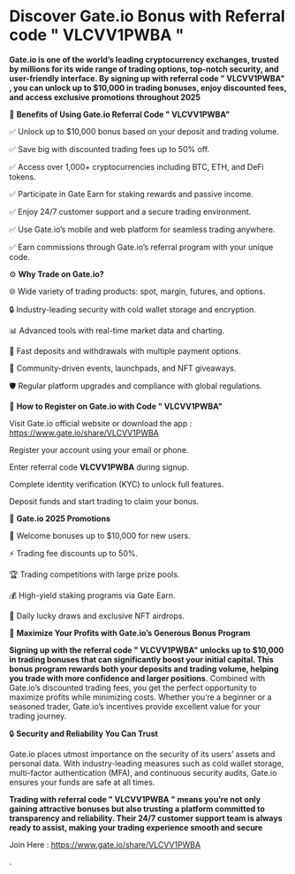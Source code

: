 # Discover Gate.io Bonus with Referral code " VLCVV1PWBA "

**Gate.io is one of the world’s leading cryptocurrency exchanges, trusted by millions for its wide range of trading options, top-notch security, and user-friendly interface. By signing up with referral code " VLCVV1PWBA" , you can unlock up to $10,000 in trading bonuses, enjoy discounted fees, and access exclusive promotions throughout 2025**

🎁 **Benefits of Using Gate.io Referral Code " VLCVV1PWBA"**

✅ Unlock up to $10,000 bonus based on your deposit and trading volume.

✅ Save big with discounted trading fees up to 50% off.

✅ Access over 1,000+ cryptocurrencies including BTC, ETH, and DeFi tokens.

✅ Participate in Gate Earn for staking rewards and passive income.

✅ Enjoy 24/7 customer support and a secure trading environment.

✅ Use Gate.io’s mobile and web platform for seamless trading anywhere.

✅ Earn commissions through Gate.io’s referral program with your unique code.

⚙️ **Why Trade on Gate.io?**

🌐 Wide variety of trading products: spot, margin, futures, and options.

🔒 Industry-leading security with cold wallet storage and encryption.

📊 Advanced tools with real-time market data and charting.

🚀 Fast deposits and withdrawals with multiple payment options.

🤝 Community-driven events, launchpads, and NFT giveaways.

🛡️ Regular platform upgrades and compliance with global regulations.

📝 **How to Register on Gate.io with Code " VLCVV1PWBA"**

Visit Gate.io official website or download the app : https://www.gate.io/share/VLCVV1PWBA

Register your account using your email or phone.

Enter referral code **VLCVV1PWBA** during signup.

Complete identity verification (KYC) to unlock full features.

Deposit funds and start trading to claim your bonus.

🎉 **Gate.io 2025 Promotions**

🎁 Welcome bonuses up to $10,000 for new users.

⚡ Trading fee discounts up to 50%.

🏆 Trading competitions with large prize pools.

💰 High-yield staking programs via Gate Earn.

🎲 Daily lucky draws and exclusive NFT airdrops.

💸 **Maximize Your Profits with Gate.io’s Generous Bonus Program**

**Signing up with the referral code " VLCVV1PWBA" unlocks up to $10,000 in trading bonuses that can significantly boost your initial capital. This bonus program rewards both your deposits and trading volume, helping you trade with more confidence and larger positions**. Combined with Gate.io’s discounted trading fees, you get the perfect opportunity to maximize profits while minimizing costs. Whether you’re a beginner or a seasoned trader, Gate.io’s incentives provide excellent value for your trading journey.

🔒 **Security and Reliability You Can Trust**

Gate.io places utmost importance on the security of its users’ assets and personal data. With industry-leading measures such as cold wallet storage, multi-factor authentication (MFA), and continuous security audits, Gate.io ensures your funds are safe at all times.

**Trading with referral code " VLCVV1PWBA " means you’re not only gaining attractive bonuses but also trusting a platform committed to transparency and reliability. Their 24/7 customer support team is always ready to assist, making your trading experience smooth and secure**

 Join Here : https://www.gate.io/share/VLCVV1PWBA



.
